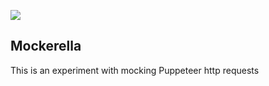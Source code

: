 ![](https://github.com/GeoDoo/mockerella/workflows/Node%20CI/badge.svg)

## Mockerella

This is an experiment with mocking Puppeteer http requests